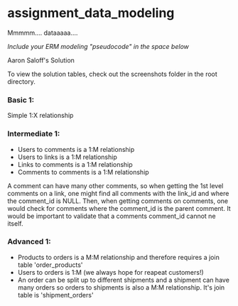 # assignment_data_modeling
Mmmmm.... dataaaaa....

*Include your ERM modeling "pseudocode" in the space below*

Aaron Saloff's Solution

To view the solution tables, check out the screenshots folder in the root directory.

### Basic 1:

Simple 1:X relationship

### Intermediate 1:

- Users to comments is a 1:M relationship
- Users to links is a 1:M relationship
- Links to comments is a 1:M relationship
- Comments to comments is a 1:M relationship

A comment can have many other comments, so when getting the 1st level comments on a link, one might find all comments with the link_id and where the comment_id is NULL. Then, when getting comments on comments, one would check for comments where the comment_id is the parent comment. It would be important to validate that a comments comment_id cannot ne itself.

### Advanced 1:

- Products to orders is a M:M relationship and therefore requires a join table 'order_products'
- Users to orders is 1:M (we always hope for reapeat customers!)
- An order can be split up to different shipments and a shipment can have many orders so orders to shipments is also a M:M relationship. It's join table is 'shipment_orders'

